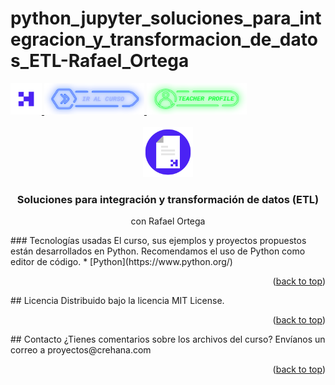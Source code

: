 # python_jupyter_soluciones_para_integracion_y_transformacion_de_datos_ETL-Rafael_Ortega
<div id="top">
  <a href="https://www.crehana.com">
    <img src="images/logo.png" alt="Logo" width="50" height="50">
  </a>
  <a href="https://www.crehana.com/clases/v2/18084/detalle/">
    <img src="images/curso.png" alt="Logo" width="160" height="50">
  </a>
  <a href="https://www.linkedin.com/in/rafaelortegar/">
    <img src="images/teacher.png" alt="Logo" width="160" height="50">
  </a>
</div>
<!-- PROJECT LOGO -->
<br />
<div align="center">
  <a href="https://github.com/crehana-studentxp/python_jupyter_soluciones_para_integracion_y_transformacion_de_datos_ETL-Rafael_Ortega">
    <img src="images/project.png" alt="Logo" width="80" height="80">
  </a>
  <h3 align="center">Soluciones para integración y transformación de datos (ETL)</h3>
  <p align="center">con Rafael Ortega</h3>
</div>
### Tecnologías usadas
El curso, sus ejemplos y proyectos propuestos están desarrollados en Python.
Recomendamos el uso de Python como editor de código.
* [Python](https://www.python.org/)
<p align="right">(<a href="#top">back to top</a>)</p>
<!-- LICENSE -->
## Licencia
Distribuido bajo la licencia MIT License.
<p align="right">(<a href="#top">back to top</a>)</p>
<!-- CONTACT -->
## Contacto
¿Tienes comentarios sobre los archivos del curso? Envíanos un correo a proyectos@crehana.com
<p align="right">(<a href="#top">back to top</a>)</p>

